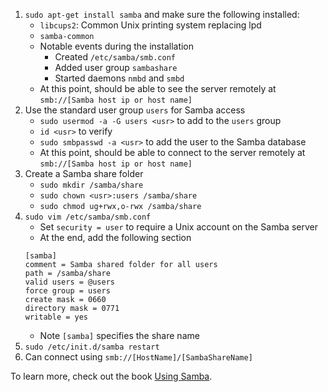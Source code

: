 1. `sudo apt-get install samba` and make sure the following installed:
    * `libcups2`: Common Unix printing system replacing lpd
    * `samba-common`
    * Notable events during the installation
        * Created `/etc/samba/smb.conf`
        * Added user group `sambashare`
        * Started daemons `nmbd` and `smbd`
    * At this point, should be able to see the server remotely at `smb://[Samba host ip or host name]`
2. Use the standard user group `users` for Samba access
    * `sudo usermod -a -G users <usr>` to add <usr> to the `users` group
    * `id <usr>` to verify
    * `sudo smbpasswd -a <usr>` to add the user to the Samba database
    * At this point, should be able to connect to the server remotely at `smb://[Samba host ip or host name]`
3. Create a Samba share folder
    * `sudo mkdir /samba/share`
    * `sudo chown <usr>:users /samba/share`
    * `sudo chmod ug+rwx,o-rwx /samba/share`
4. `sudo vim /etc/samba/smb.conf`
    * Set `security = user` to require a Unix account on the Samba server
    * At the end, add the following section
    ```
    [samba]
    comment = Samba shared folder for all users
    path = /samba/share
    valid users = @users
    force group = users
    create mask = 0660
    directory mask = 0771
    writable = yes
    ```
    * Note `[samba]` specifies the share name
5. `sudo /etc/init.d/samba restart`
6. Can connect using `smb://[HostName]/[SambaShareName]`

To learn more, check out the book [Using Samba](https://www.samba.org/samba/docs/using_samba/toc.html).
